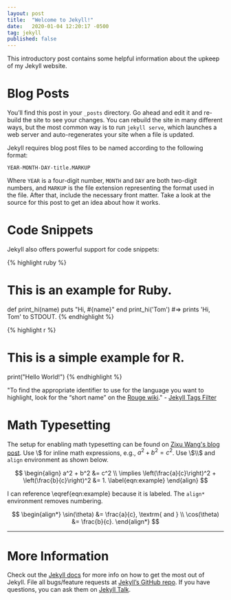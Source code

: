 ```yaml
---
layout: post
title:  "Welcome to Jekyll!"
date:   2020-01-04 12:20:17 -0500
tag: jekyll
published: false
---
```


This introductory post contains some helpful information about the upkeep of my Jekyll website.

# Blog Posts

You’ll find this post in your `_posts` directory. Go ahead and edit it and re-build the site to see your changes. You can rebuild the site in many different ways, but the most common way is to run `jekyll serve`, which launches a web server and auto-regenerates your site when a file is updated.

Jekyll requires blog post files to be named according to the following format:

`YEAR-MONTH-DAY-title.MARKUP`

Where `YEAR` is a four-digit number, `MONTH` and `DAY` are both two-digit numbers, and `MARKUP` is the file extension representing the format used in the file. After that, include the necessary front matter. Take a look at the source for this post to get an idea about how it works.

# Code Snippets

Jekyll also offers powerful support for code snippets:

{% highlight ruby %}
# This is an example for Ruby.
def print_hi(name)
  puts "Hi, #{name}"
end
print_hi('Tom')
#=> prints 'Hi, Tom' to STDOUT.
{% endhighlight %}

{% highlight r %}
# This is a simple example for R.
print("Hello World!")
{% endhighlight %}

"To find the appropriate identifier to use for the language you want to highlight, look for the “short name” on the [Rouge wiki](https://github.com/rouge-ruby/rouge/wiki/List-of-supported-languages-and-lexers)." - [Jekyll Tags Filter](https://jekyllrb.com/docs/liquid/tags/)

# Math Typesetting

The setup for enabling math typesetting can be found on [Zixu Wang's blog post](https://hw311.me/en/jekyll/2019/01/23/support-latex-in-jekyll-blog/). Use \\$ for inline math expressions, e.g., $a^2 + b^2 = c^2$. Use \\$\\$ and `align` environment as shown below.

$$
\begin{align}
  a^2 + b^2 &= c^2 \\
  \implies \left(\frac{a}{c}\right)^2 + \left(\frac{b}{c}\right)^2 &= 1. \label{eqn:example}
\end{align}
$$

I can reference \eqref{eqn:example} because it is labeled. The `align*` environment removes numbering.

$$
\begin{align*}
  \sin(\theta) &= \frac{a}{c}, \textrm{ and } \\
  \cos(\theta) &= \frac{b}{c}.
\end{align*}
$$

---

# More Information

Check out the [Jekyll docs][jekyll-docs] for more info on how to get the most out of Jekyll. File all bugs/feature requests at [Jekyll’s GitHub repo][jekyll-gh]. If you have questions, you can ask them on [Jekyll Talk][jekyll-talk].

[jekyll-docs]: https://jekyllrb.com/docs/home
[jekyll-gh]:   https://github.com/jekyll/jekyll
[jekyll-talk]: https://talk.jekyllrb.com/
